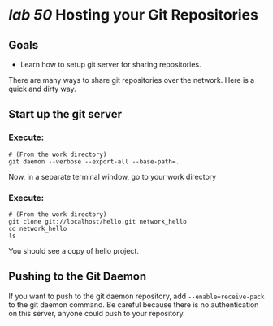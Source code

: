 # *lab 50* Hosting your Git Repositories

## Goals

- Learn how to setup git server for sharing repositories.

There are many ways to share git repositories over the network. Here is
a quick and dirty way.

## Start up the git server

### **Execute:**

``` instructions
# (From the work directory)
git daemon --verbose --export-all --base-path=.
```

Now, in a separate terminal window, go to your work directory

### **Execute:**

``` instructions
# (From the work directory)
git clone git://localhost/hello.git network_hello
cd network_hello
ls
```

You should see a copy of hello project.

## Pushing to the Git Daemon

If you want to push to the git daemon repository, add
`--enable=receive-pack` to the git daemon command. Be careful because
there is no authentication on this server, anyone could push to your
repository.
